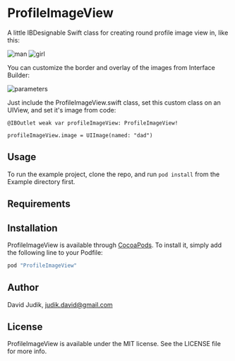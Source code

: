 # ProfileImageView
A little IBDesignable Swift class for creating round profile image view in, like this:

![man](https://photos-4.dropbox.com/t/2/AABWOaYcJHVtFJ9faHTFVzn31kuDsQqK3f85FCLoTVaGfg/12/47958737/png/1024x768/3/1427144400/0/2/Screenshot%202015-03-23%2019.48.31.png/CNGV7xYgASACIAMoASgC/ZPB48UKgIWOvE2kKSqyS4re583l0dZdvQBvcAKt2xkk)
![girl](https://photos-6.dropbox.com/t/2/AAChRVhxs5qRVQGVhKEfUgv-ylMaWGbby1rY6W8pbHlcVg/12/47958737/png/1024x768/3/1427144400/0/2/Screenshot%202015-03-23%2019.50.05.png/CNGV7xYgASACIAMoASgC/o0Mi1R38zWiVyuXcMnQuHAW_glR4MIjZk26fj43TjjI)

You can customize the border and overlay of the images from Interface Builder:

![parameters](https://photos-5.dropbox.com/t/2/AADOhFj5sOnyGZYwZ4Dzbdp7oZc30slAGE7mC34wBnPPgg/12/47958737/png/1024x768/3/1427144400/0/2/Screenshot%202015-03-23%2019.48.49.png/CNGV7xYgASACIAMoASgC/uVZ5CorJatBmZg-xAKMHaA0A06s61XOapZVez573ntY)

Just include the ProfileImageView.swift class, set this custom class on an UIView, and set it's image from code:

`@IBOutlet weak var profileImageView: ProfileImageView!`

`profileImageView.image = UIImage(named: "dad")`

## Usage

To run the example project, clone the repo, and run `pod install` from the Example directory first.

## Requirements

## Installation

ProfileImageView is available through [CocoaPods](http://cocoapods.org). To install
it, simply add the following line to your Podfile:

```ruby
pod "ProfileImageView"
```

## Author

David Judik, judik.david@gmail.com

## License

ProfileImageView is available under the MIT license. See the LICENSE file for more info.
